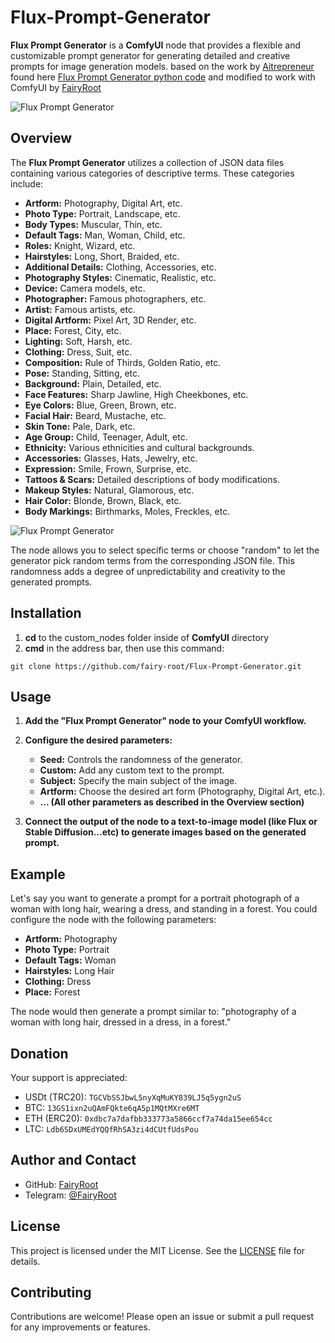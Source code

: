 # **Flux-Prompt-Generator**

**Flux Prompt Generator** is a **ComfyUI** node that provides a flexible and customizable prompt generator for generating detailed and creative prompts for image generation models.
based on the work by [Aitrepreneur](https://huggingface.co/Aitrepreneur) found here [Flux Prompt Generator python code](https://huggingface.co/Aitrepreneur/FLUX-Prompt-Generator/blob/main/app.py) and modified to work with ComfyUI by [FairyRoot](https://github.com/fairy-root)

![Flux Prompt Generator](https://i.imgur.com/I3nQzaa.png "Displaying workflow")

## Overview

The **Flux Prompt Generator** utilizes a collection of JSON data files containing various categories of descriptive terms. These categories include:

- **Artform:** Photography, Digital Art, etc.
- **Photo Type:** Portrait, Landscape, etc.
- **Body Types:** Muscular, Thin, etc.
- **Default Tags:** Man, Woman, Child, etc.
- **Roles:** Knight, Wizard, etc.
- **Hairstyles:** Long, Short, Braided, etc.
- **Additional Details:** Clothing, Accessories, etc.
- **Photography Styles:** Cinematic, Realistic, etc.
- **Device:** Camera models, etc.
- **Photographer:** Famous photographers, etc.
- **Artist:** Famous artists, etc.
- **Digital Artform:** Pixel Art, 3D Render, etc.
- **Place:** Forest, City, etc.
- **Lighting:** Soft, Harsh, etc.
- **Clothing:** Dress, Suit, etc.
- **Composition:** Rule of Thirds, Golden Ratio, etc.
- **Pose:** Standing, Sitting, etc.
- **Background:** Plain, Detailed, etc.
- **Face Features:** Sharp Jawline, High Cheekbones, etc.
- **Eye Colors:** Blue, Green, Brown, etc.
- **Facial Hair:** Beard, Mustache, etc.
- **Skin Tone:** Pale, Dark, etc.
- **Age Group:** Child, Teenager, Adult, etc.
- **Ethnicity:** Various ethnicities and cultural backgrounds.
- **Accessories:** Glasses, Hats, Jewelry, etc.
- **Expression:** Smile, Frown, Surprise, etc.
- **Tattoos & Scars:** Detailed descriptions of body modifications.
- **Makeup Styles:** Natural, Glamorous, etc.
- **Hair Color:** Blonde, Brown, Black, etc.
- **Body Markings:** Birthmarks, Moles, Freckles, etc.

![Flux Prompt Generator](https://i.imgur.com/0TNizfp.png "Displaying node")

The node allows you to select specific terms or choose "random" to let the generator pick random terms from the corresponding JSON file. This randomness adds a degree of unpredictability and creativity to the generated prompts.

## Installation

1. **cd** to the custom_nodes folder inside of **ComfyUI** directory
2. **cmd** in the address bar, then use this command:
```
git clone https://github.com/fairy-root/Flux-Prompt-Generator.git
```

## Usage

1. **Add the "Flux Prompt Generator" node to your ComfyUI workflow.**
2. **Configure the desired parameters:**
    - **Seed:** Controls the randomness of the generator.
    - **Custom:** Add any custom text to the prompt.
    - **Subject:** Specify the main subject of the image.
    - **Artform:** Choose the desired art form (Photography, Digital Art, etc.).
    - **... (All other parameters as described in the Overview section)**

3. **Connect the output of the node to a text-to-image model (like Flux or Stable Diffusion...etc) to generate images based on the generated prompt.**

## Example

Let's say you want to generate a prompt for a portrait photograph of a woman with long hair, wearing a dress, and standing in a forest. You could configure the node with the following parameters:

- **Artform:** Photography
- **Photo Type:** Portrait
- **Default Tags:** Woman
- **Hairstyles:** Long Hair
- **Clothing:** Dress
- **Place:** Forest

The node would then generate a prompt similar to: "photography of a woman with long hair, dressed in a dress, in a forest."

## Donation

Your support is appreciated:

- USDt (TRC20): `TGCVbSSJbwL5nyXqMuKY839LJ5q5ygn2uS`
- BTC: `13GS1ixn2uQAmFQkte6qA5p1MQtMXre6MT`
- ETH (ERC20): `0xdbc7a7dafbb333773a5866ccf7a74da15ee654cc`
- LTC: `Ldb6SDxUMEdYQQfRhSA3zi4dCUtfUdsPou`

## Author and Contact

- GitHub: [FairyRoot](https://github.com/fairy-root)
- Telegram: [@FairyRoot](https://t.me/FairyRoot)

## License

This project is licensed under the MIT License. See the [LICENSE](LICENSE) file for details.

## Contributing

Contributions are welcome! Please open an issue or submit a pull request for any improvements or features.